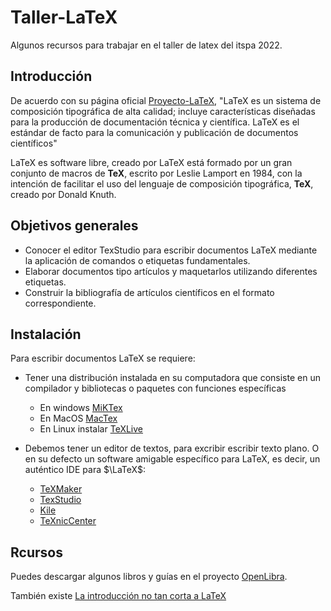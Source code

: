 # Taller-LaTeX
Algunos recursos para trabajar en el taller de latex del itspa 2022.

## Introducción
De acuerdo con su página oficial [Proyecto-LaTeX](https://www.latex-project.org/), "LaTeX es un sistema de composición tipográfica de alta calidad; incluye características diseñadas para la producción de documentación técnica y científica. LaTeX es el estándar de facto para la comunicación y publicación de documentos científicos"

LaTeX es software libre, creado por LaTeX está formado por un gran conjunto de macros de **TeX**, escrito por Leslie Lamport en 1984, con la intención de facilitar el uso del lenguaje de composición tipográfica, **TeX**, creado por Donald Knuth.

## Objetivos generales
* Conocer el editor TexStudio para escribir documentos LaTeX mediante la aplicación de comandos o etiquetas fundamentales. 
* Elaborar documentos tipo artículos y maquetarlos utilizando diferentes etiquetas.
* Construir la bibliografía de artículos científicos en el formato correspondiente. 

## Instalación

Para escribir documentos LaTeX se requiere:
* Tener una distribución instalada en su computadora que consiste en un compilador y bibliotecas o paquetes con funciones específicas 
  * En windows [MiKTex](https://miktex.org/download)
  * En MacOS [MacTex](https://tug.org/mactex/)
  * En Linux instalar [TeXLive](https://tug.org/texlive/)

* Debemos tener un editor de textos, para excribir escribir texto plano. O en su defecto un software amigable específico para LaTeX, es decir, un auténtico IDE para $\LaTeX$:
  * [TeXMaker](https://www.xm1math.net/texmaker/) 
  * [TexStudio](https://www.texstudio.org/)
  * [Kile](https://kile.sourceforge.io/)
  * [TeXnicCenter](https://www.texniccenter.org/)
## Rcursos
Puedes descargar algunos libros y guías en el proyecto [OpenLibra](https://openlibra.com/es/collection/search/term/latex). 

También existe [La introducción no tan corta a LaTeX](http://zelmanov.ptep-online.com/ctan/lshort_spanish.pdf)



